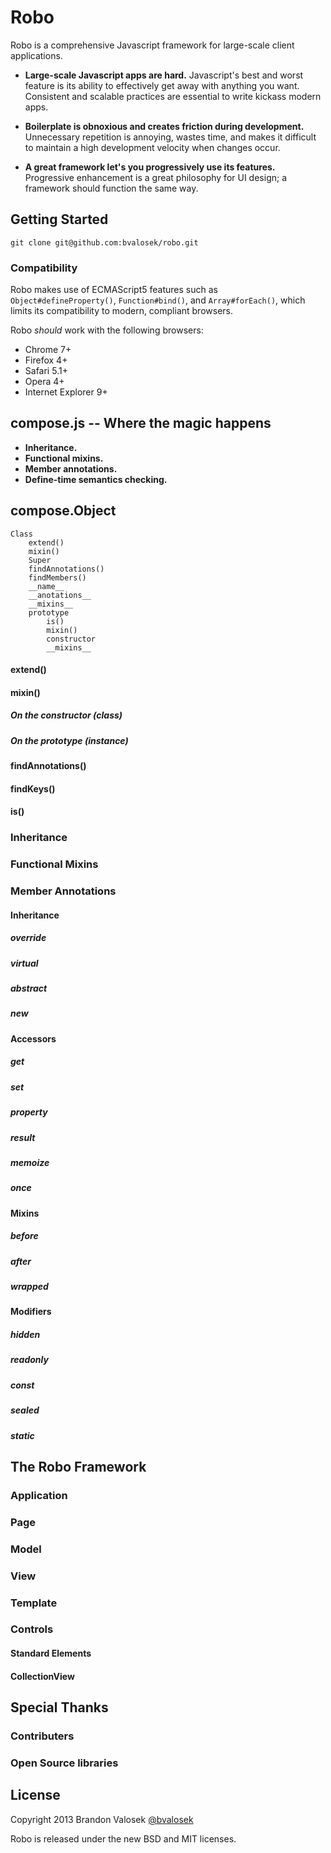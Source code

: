 # Robo

Robo is a comprehensive Javascript framework for large-scale client applications.

* **Large-scale Javascript apps are hard.** Javascript's best and worst feature
  is its ability to effectively get away with anything you want. Consistent and
  scalable practices are essential to write kickass modern apps.

* **Boilerplate is obnoxious and creates friction during development.**
  Unnecessary repetition is annoying, wastes time, and makes it difficult to
  maintain a high development velocity when changes occur.

* **A great framework let's you progressively use its features.** Progressive
  enhancement is a great philosophy for UI design; a framework should function
  the same way.

## Getting Started

```
git clone git@github.com:bvalosek/robo.git
```

### Compatibility

Robo makes use of ECMAScript5 features such as `Object#defineProperty()`,
`Function#bind()`, and `Array#forEach()`, which limits its compatibility to
modern, compliant browsers.

Robo _should_ work with the following browsers:

* Chrome 7+
* Firefox 4+
* Safari 5.1+
* Opera 4+
* Internet Explorer 9+


## compose.js -- Where the magic happens

* **Inheritance.**
* **Functional mixins.**
* **Member annotations.**
* **Define-time semantics checking.**

## compose.Object

```
Class
    extend()
    mixin()
    Super
    findAnnotations()
    findMembers()
    __name__
    __anotations__
    __mixins__
    prototype
        is()
        mixin()
        constructor
        __mixins__
```

#### extend()

#### mixin()

##### On the constructor (class)

##### On the prototype (instance)

#### findAnnotations()

#### findKeys()

#### is()

### Inheritance

### Functional Mixins

### Member Annotations

#### Inheritance

##### override

##### virtual

##### abstract

##### new

#### Accessors

##### get

##### set

##### property

##### result

##### memoize

##### once

#### Mixins

##### before

##### after

##### wrapped

#### Modifiers

##### hidden

##### readonly

##### const

##### sealed

##### static

## The Robo Framework

### Application

### Page

### Model

### View

### Template

### Controls

#### Standard Elements

#### CollectionView

## Special Thanks

### Contributers

### Open Source libraries

## License
Copyright 2013 Brandon Valosek [@bvalosek](http://twitter.com/bvalosek)

Robo is released under the new BSD and MIT licenses.

